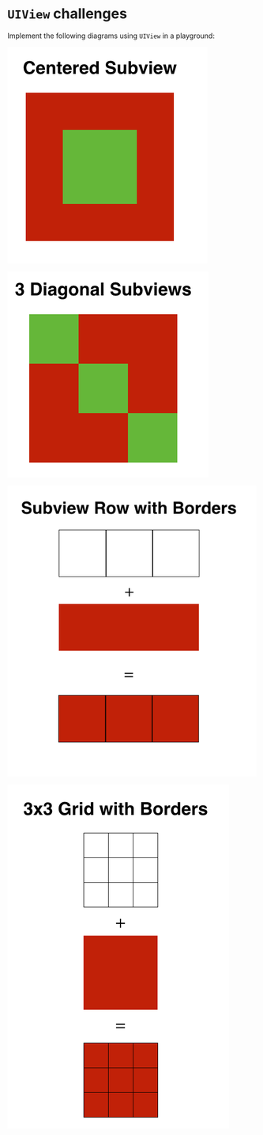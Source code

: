 # `UIView` challenges

Implement the following diagrams using `UIView` in a playground: 


![centered subview](./challenge1.png "centered subview")

![3 Diagonal Subviews](./challenge2.png "3 Diagonal Subviews")

![Subview Row with Borders](./challenge3.png "Subview Row with Borders")

![3x3 Grid with Borders](./challenge4.png "3x3 Grid with Borders")

